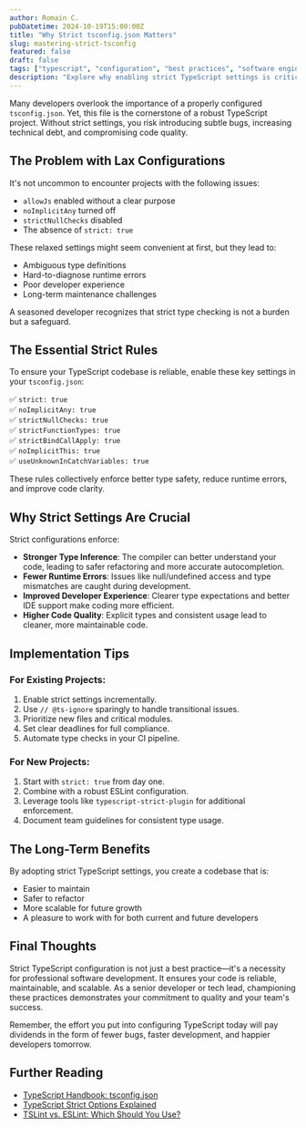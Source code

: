 ```yaml
---
author: Romain C.
pubDatetime: 2024-10-19T15:00:00Z
title: "Why Strict tsconfig.json Matters"
slug: mastering-strict-tsconfig
featured: false
draft: false
tags: ["typescript", "configuration", "best practices", "software engineering"]
description: "Explore why enabling strict TypeScript settings is critical for building reliable and maintainable software."
---
```


Many developers overlook the importance of a properly configured `tsconfig.json`. Yet, this file is the cornerstone of a robust TypeScript project. Without strict settings, you risk introducing subtle bugs, increasing technical debt, and compromising code quality.

## The Problem with Lax Configurations

It's not uncommon to encounter projects with the following issues:

- `allowJs` enabled without a clear purpose
- `noImplicitAny` turned off
- `strictNullChecks` disabled
- The absence of `strict: true`

These relaxed settings might seem convenient at first, but they lead to:

- Ambiguous type definitions
- Hard-to-diagnose runtime errors
- Poor developer experience
- Long-term maintenance challenges

A seasoned developer recognizes that strict type checking is not a burden but a safeguard.

## The Essential Strict Rules

To ensure your TypeScript codebase is reliable, enable these key settings in your `tsconfig.json`:

✅ `strict: true`  
✅ `noImplicitAny: true`  
✅ `strictNullChecks: true`  
✅ `strictFunctionTypes: true`  
✅ `strictBindCallApply: true`  
✅ `noImplicitThis: true`  
✅ `useUnknownInCatchVariables: true`

These rules collectively enforce better type safety, reduce runtime errors, and improve code clarity.

## Why Strict Settings Are Crucial

Strict configurations enforce:

- **Stronger Type Inference**: The compiler can better understand your code, leading to safer refactoring and more accurate autocompletion.
- **Fewer Runtime Errors**: Issues like null/undefined access and type mismatches are caught during development.
- **Improved Developer Experience**: Clearer type expectations and better IDE support make coding more efficient.
- **Higher Code Quality**: Explicit types and consistent usage lead to cleaner, more maintainable code.

## Implementation Tips

### For Existing Projects:

1. Enable strict settings incrementally.
2. Use `// @ts-ignore` sparingly to handle transitional issues.
3. Prioritize new files and critical modules.
4. Set clear deadlines for full compliance.
5. Automate type checks in your CI pipeline.

### For New Projects:

1. Start with `strict: true` from day one.
2. Combine with a robust ESLint configuration.
3. Leverage tools like `typescript-strict-plugin` for additional enforcement.
4. Document team guidelines for consistent type usage.

## The Long-Term Benefits

By adopting strict TypeScript settings, you create a codebase that is:

- Easier to maintain
- Safer to refactor
- More scalable for future growth
- A pleasure to work with for both current and future developers

## Final Thoughts

Strict TypeScript configuration is not just a best practice—it's a necessity for professional software development. It ensures your code is reliable, maintainable, and scalable. As a senior developer or tech lead, championing these practices demonstrates your commitment to quality and your team's success.

Remember, the effort you put into configuring TypeScript today will pay dividends in the form of fewer bugs, faster development, and happier developers tomorrow.

## Further Reading

- [TypeScript Handbook: tsconfig.json](https://www.typescriptlang.org/docs/handbook/tsconfig-json.html)
- [TypeScript Strict Options Explained](https://www.typescriptlang.org/tsconfig#strict)
- [TSLint vs. ESLint: Which Should You Use?](https://www.robertcooper.me/using-eslint-and-prettier-in-a-typescript-project)
